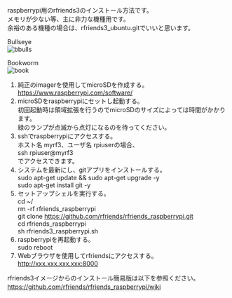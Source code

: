 raspberrypi用のrfriends3のインストール方法です。  
メモリが少ない等、主に非力な機種用です。  
余裕のある機種の場合は、rfriends3_ubuntu.gitでいいと思います。   
  
Bullseye  
![bbulls](https://github.com/user-attachments/assets/b70bfbd6-53d4-4ff8-9e96-c73969b3fde8)
  
Bookworm  
![book](https://github.com/user-attachments/assets/8fe74637-4cb6-44ca-863d-e07c685ab105)
  
  
1. 純正のimagerを使用してmicroSDを作成する。   
   https://www.raspberrypi.com/software/
2. microSDをraspberrypiにセットし起動する。   
   初回起動時は領域拡張を行うのでmicroSDのサイズによっては時間がかかります。  
   緑のランプが点滅から点灯になるのを待ってください。  
4. sshでraspberrypiにアクセスする。  
   ホスト名 myrf3、ユーザ名 rpiuserの場合、  
   ssh rpiuser@myrf3  
   でアクセスできます。  
5. システムを最新にし、gitアプリをインストールする。  
   sudo apt-get update && sudo apt-get upgrade -y  
   sudo apt-get install git -y  
6. セットアップシェルを実行する。  
   cd  ~/  
   rm -rf rfriends_raspberrypi  
   git clone https://github.com/rfriends/rfriends_raspberrypi.git  
   cd rfriends_raspberrypi  
   sh rfriends3_raspberrypi.sh
7. raspberrypiを再起動する。  
   sudo reboot  
8. Webブラウザを使用してrfriendsにアクセスする。  
   http://xxx.xxx.xxx.xxx:8000
   
rfriends3イメージからのインストール簡易版は以下を参照ください。  
https://github.com/rfriends/rfriends_raspberrypi/wiki  　　
